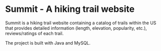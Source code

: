 # Summit - A hiking trail website

Summit is a hiking trail website containing a catalog of trails within the US that provides detailed information (length, elevation, popularity, etc.), reviews/ratings of each trail.

The project is built with Java and MySQL.
